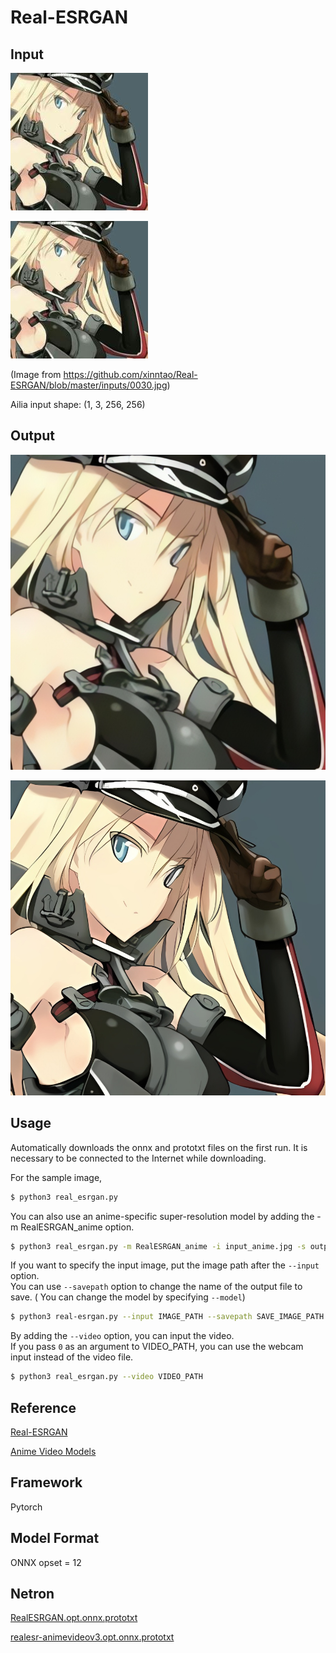 # Real-ESRGAN

## Input

![Input](input_anime.jpg)

![Input](input_anime.jpg)

(Image from https://github.com/xinntao/Real-ESRGAN/blob/master/inputs/0030.jpg)

Ailia input shape: (1, 3, 256, 256)

## Output

![Output](output.jpg)

![Output](output_anime.jpg)

## Usage

Automatically downloads the onnx and prototxt files on the first run. It is necessary to be connected to the Internet
while downloading.

For the sample image,

``` bash
$ python3 real_esrgan.py
```

You can also use an anime-specific super-resolution model by adding the -m RealESRGAN_anime option.

```bash
$ python3 real_esrgan.py -m RealESRGAN_anime -i input_anime.jpg -s output_anime.jpg
```

If you want to specify the input image, put the image path after the `--input` option.  
You can use `--savepath` option to change the name of the output file to save.
( You can change the model by specifying `--model`)

```bash
$ python3 real-esrgan.py --input IMAGE_PATH --savepath SAVE_IMAGE_PATH --model RealESRGAN_anime_v3
```

By adding the `--video` option, you can input the video.   
If you pass `0` as an argument to VIDEO_PATH, you can use the webcam input instead of the video file.

```bash
$ python3 real_esrgan.py --video VIDEO_PATH
```

## Reference

[Real-ESRGAN](https://github.com/xinntao/Real-ESRGAN)

[Anime Video Models](https://github.com/xinntao/Real-ESRGAN/blob/master/docs/anime_video_model.md)

## Framework

Pytorch

## Model Format

ONNX opset = 12

## Netron

[RealESRGAN.opt.onnx.prototxt](https://netron.app/?url=https://storage.googleapis.com/ailia-models/real-esrgan/RealESRGAN.opt.onnx.prototxt)

[realesr-animevideov3.opt.onnx.prototxt](https://netron.app/?url=https://storage.googleapis.com/ailia-models/real-esrgan/realesr-animevideov3.opt.onnx.prototxt)